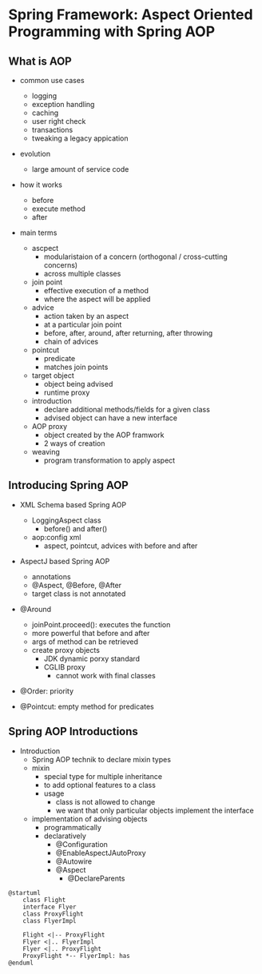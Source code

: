 # Spring Framework: Aspect Oriented Programming with Spring AOP

## What is AOP

- common use cases
  - logging
  - exception handling
  - caching
  - user right check
  - transactions
  - tweaking a legacy appication

- evolution
  - large amount of service code

- how it works
  - before
  - execute method
  - after

- main terms
  - ascpect
    - modularistaion of a concern (orthogonal / cross-cutting concerns)
    - across multiple classes
  - join point
    - effective execution of a method
    - where the aspect will be applied
  - advice
    - action taken by an aspect
    - at a particular join point
    - before, after, around, after returning, after throwing
    - chain of advices
  - pointcut
    - predicate
    - matches join points
  - target object
    - object being advised
    - runtime proxy
  - introduction
    - declare additional methods/fields for a given class
    - advised object can have a new interface
  - AOP proxy
    - object created by the AOP framwork
    - 2 ways of creation
  - weaving
    - program transformation to apply aspect

## Introducing Spring AOP

- XML Schema based Spring AOP
  - LoggingAspect class
    - before() and after()
  - aop:config xml
    - aspect, pointcut, advices with before and after

- AspectJ based Spring AOP
  - annotations
  - @Aspect, @Before, @After
  - target class is not annotated

- @Around
  - joinPoint.proceed(): executes the function
  - more powerful that before and after
  - args of method can be retrieved
  - create proxy objects
    - JDK dynamic porxy standard
    - CGLIB proxy
      - cannot work with final classes

- @Order: priority
- @Pointcut: empty method for predicates

## Spring AOP Introductions

- Introduction
  - Spring AOP technik to declare mixin types
  - mixin
    - special type for multiple inheritance
    - to add optional features to a class
    - usage
      - class is not allowed to change
      - we want that only particular objects implement the interface
  - implementation of advising objects
    - programmatically
    - declaratively
      - @Configuration
      - @EnableAspectJAutoProxy
      - @Autowire
      - @Aspect
        - @DeclareParents

```plantuml
@startuml
    class Flight
    interface Flyer
    class ProxyFlight
    class FlyerImpl

    Flight <|-- ProxyFlight
    Flyer <|.. FlyerImpl
    Flyer <|.. ProxyFlight
    ProxyFlight *-- FlyerImpl: has
@enduml
```
